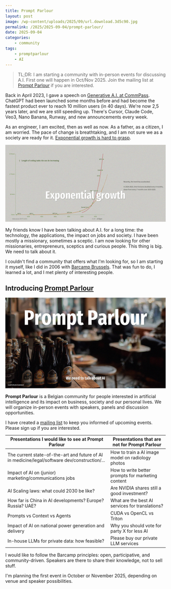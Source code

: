 ```yaml
---
title: Prompt Parlour
layout: post
image: /wp-content/uploads/2025/09/url.download.3d5c90.jpg
permalink: /2025/2025-09-04/prompt-parlour/
date: 2025-09-04
categories:
    - community
tags:
    - promptparlour
    - AI
---
```

> TL;DR: I am starting a community with in-person events for discussing A.I. First one will happen in Oct/Nov 2025. Join the mailing list at [Prompt Parlour](https://pforret.kit.com/promptparlour) if you are interested.

Back in April 2023, I gave a speech on [Generative A.I. at CommPass](https://commpass.media/media-innovation-session/). 
ChatGPT had been launched some months before and had become the fastest product ever to reach 10 million users (in 40 days).
We're now 2,5 years later, and we are still speeding up. There's Cursor, Claude Code, Veo3, Nano Banana, Runway, and new announcements every week.

As an engineer, I am excited, then as well as now. As a father, as a citizen, I am worried. The pace of change is breathtaking, and I am not sure we as a society are ready for it.
[Exponential growth is hard to grasp](https://theaidigest.org/time-horizons).

[![](/wp-content/uploads/2025/09/file.Screensh.7da208.jpg)](https://theaidigest.org/time-horizons)

My friends know I have been talking about A.I. for a long time: the technology, the applications, the impact on jobs and society.
I have been mostly a missionary, sometimes a sceptic. 
I am now looking for other missionaries, entrepreneurs, sceptics and curious people. This thing is big. We need to talk about it.

I couldn't find a community that offers what I'm looking for, so I am starting it myself, like I did in 2006 with [Barcamp Brussels](/tag/barcamp/). 
That was fun to do, I learned a lot, and I met plenty of interesting people.

## Introducing [**Prompt Parlour**](https://promptparlour.com/)

![](/wp-content/uploads/2025/09/url.download.3d5c90.jpg)

**Prompt Parlour** is a Belgian community for people interested in artificial intelligence and its impact on business, society and our personal lives.
We will organize in-person events with speakers, panels and discussion opportunities.

I have created a [mailing list](https://pforret.kit.com/promptparlour) to keep you informed of upcoming events.
Please sign up if you are interested.

| Presentations I would like to see at Prompt Parlour                                           | Presentations that are not for Prompt Parlour     |
|-----------------------------------------------------------------------------------------------|---------------------------------------------------|
| The current state-of-the-art and future of AI in medicine/legal/software dev/construction/... | How to train a AI image model on radiology photos |
| Impact of AI on (junior) marketing/communications jobs                                        | How to write better prompts for marketing content |
| AI Scaling laws: what could 2030 be like?                                                     | Are NVIDIA shares still a good investment?        |
| How far is China in AI developments? Europe? Russia? UAE?                                     | What are the best AI services for translations?   |
| Prompts vs Context vs Agents                                                                  | CUDA vs OpenCL vs Triton                          |
| Impact of AI on national power generation and delivery                                        | Why you should vote for party X for less AI       |
| In-house LLMs for private data: how feasible?                                                 | Please buy our private LLM services               |

I would like to follow the Barcamp principles: open, participative, and community-driven. 
Speakers are there to share their knowledge, not to sell stuff.

I'm planning the first event in October or November 2025, depending on venue and speaker possibilities.